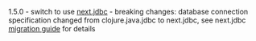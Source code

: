 1.5.0 - switch to use [next.jdbc](https://github.com/luminus-framework/jdbc-ring-session/pull/18)
      - breaking changes: database connection specification changed from clojure.java.jdbc to next.jdbc, see next.jdbc [migration guide](https://cljdoc.org/d/com.github.seancorfield/next.jdbc/1.2.724/doc/migration-from-clojure-java-jdbc#primary-api) for details
